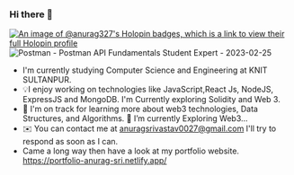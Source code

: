 ### Hi there 👋

[![An image of @anurag327's Holopin badges, which is a link to view their full Holopin profile](https://holopin.me/anurag327)](https://holopin.io/@anurag327)
                                                     ![Postman - Postman API Fundamentals Student Expert - 2023-02-25](https://user-images.githubusercontent.com/98267696/221280543-f27def7f-bf7e-4ecb-84d1-1de253e91d5e.png)

- I'm currently studying Computer Science and Engineering at KNIT SULTANPUR.
- 💡I enjoy working on technologies like JavaScript,React Js, NodeJS, ExpressJS and MongoDB. I'm Currently exploring Solidity and Web 3.
- 🌱 I'm on track for learning more about web3 technologies,  Data Structures, and Algorithms.
  🌱 I’m currently Exploring Web3...
- ✉️ You can contact me at anuragsrivastav0027@gmail.com I'll try to respond as soon as I can.
- Came a long way then have a look at my portfolio website. https://portfolio-anurag-sri.netlify.app/
<!--
**anurag-327/anurag-327** is a ✨ _special_ ✨ repository because its `README.md` (this file) appears on your GitHub profile.

